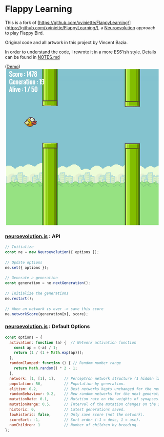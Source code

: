 # Flappy Learning

This is a fork of [https://github.com/xviniette/FlappyLearning/](https://github.com/xviniette/FlappyLearning/), a
[Neuroevolution](http://www.scholarpedia.org/article/Neuroevolution) approach to play Flappy Bird.

Original code and all artwork in this project by Vincent Bazia.

In order to understand the code, I rewrote it in a more [ES6](http://exploringjs.com/es6/index.html)'ish style.
Details can be found in [NOTES.md](https://github.com/i3games/FlappyLearning/blob/gh-pages/NOTES.md)

([Demo](http://xviniette.github.io/FlappyLearning/))
![alt tag](https://github.com/xviniette/FlappyLearning/blob/gh-pages/img/flappy.png?raw=true)

### [neuroevolution.js](https://github.com/i3games/FlappyLearning/blob/gh-pages/neuroevolution.js) : API
```javascript
// Initialize
const ne = new Neuroevolution({ options });

// Update options
ne.set({ options });

// Generate a generation
const generation = ne.nextGeneration();

// Initialize the generations
ne.restart();

// When an network is over -> save this score
ne.networkScore(generation[x], score);
```

### [neuroevolution.js](https://github.com/i3games/FlappyLearning/blob/gh-pages/neuroevolution.js) : Default Options

```javascript
const options = {
  activation: function (a) {  // Network activation function
    const ap = (-a) / 1;
    return (1 / (1 + Math.exp(ap)));
  },
  randomClamped: function () { // Random number range
    return Math.random() * 2 - 1;
  },
  network: [1, [1], 1],    // Perceptron network structure (1 hidden layer).
  population: 50,          // Population by generation.
  elitism: 0.2,            // Best networks kepts unchanged for the next generation (rate).
  randomBehaviour: 0.2,    // New random networks for the next generation (rate).
  mutationRate: 0.1,       // Mutation rate on the weights of synapses.
  mutationRange: 0.5,      // Interval of the mutation changes on the synapse weight.
  historic: 0,             // Latest generations saved.
  lowHistoric: false,      // Only save score (not the network).
  scoreSort: -1,           // Sort order (-1 = desc, 1 = asc).
  numChildren: 1           // Number of children by breeding.
};
```
